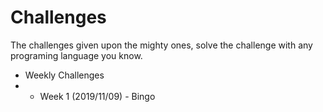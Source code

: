 # Challenges
The challenges given upon the mighty ones, solve the challenge with any programing language you know.

 - Weekly Challenges
 - - Week 1 (2019/11/09) - Bingo
